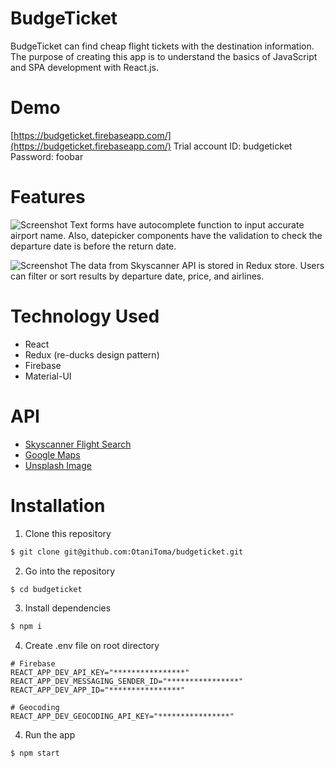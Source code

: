 # BudgeTicket
BudgeTicket can find cheap flight tickets with the destination information. The purpose of creating this app is to understand the basics of JavaScript and SPA development with React.js.

# Demo
[https://budgeticket.firebaseapp.com/](https://budgeticket.firebaseapp.com/)
Trial account
ID: budgeticket
Password: foobar

# Features
![Screenshot](https://otanitoma.com/images/works/budgeticket-1.gif)
Text forms have autocomplete function to input accurate airport name. Also, datepicker components have the validation to check the departure date is before the return date.

![Screenshot](https://otanitoma.com/images/works/budgeticket-2.gif)
The data from Skyscanner API is stored in Redux store. Users can filter or sort results by departure date, price, and airlines.

# Technology Used
* React
* Redux (re-ducks design pattern)
* Firebase
* Material-UI

# API
* [Skyscanner Flight Search](https://rapidapi.com/skyscanner/api/skyscanner-flight-search/details) 
* [Google Maps](https://developers.google.com/maps/documentation) 
* [Unsplash Image](https://unsplash.com/developers)

# Installation

1. Clone this repository

```bash
$ git clone git@github.com:OtaniToma/budgeticket.git
```

2. Go into the repository

```bash
$ cd budgeticket
```

3. Install dependencies

```bash
$ npm i
```

4. Create .env file on root directory

```.env
# Firebase
REACT_APP_DEV_API_KEY="****************"
REACT_APP_DEV_MESSAGING_SENDER_ID="****************"
REACT_APP_DEV_APP_ID="****************"

# Geocoding
REACT_APP_DEV_GEOCODING_API_KEY="****************"
```

4. Run the app

```bash
$ npm start
```

